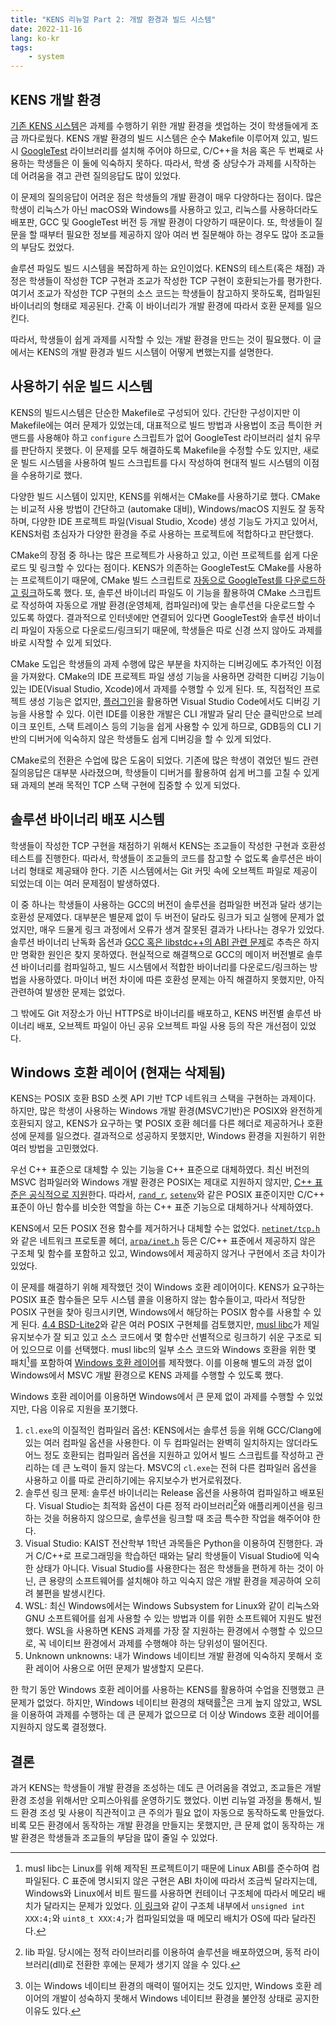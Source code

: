 ```yaml
---
title: "KENS 리뉴얼 Part 2: 개발 환경과 빌드 시스템"
date: 2022-11-16
lang: ko-kr
tags:
    - system
---
```


## KENS 개발 환경

[기존 KENS 시스템](https://github.com/ANLAB-KAIST/KENSv3/tree/v3.0)은 과제를 수행하기 위한 개발 환경을 셋업하는 것이 학생들에게 조금 까다로웠다.
KENS 개발 환경의 빌드 시스템은 순수 Makefile 이루어져 있고, 빌드 시 [GoogleTest](https://google.github.io/googletest/) 라이브러리를 설치해 주어야 하므로, C/C++을 처음 혹은 두 번째로 사용하는 학생들은 이 둘에 익숙하지 못하다.
따라서, 학생 중 상당수가 과제를 시작하는 데 어려움을 겪고 관련 질의응답도 많이 있었다.

이 문제의 질의응답이 어려운 점은 학생들의 개발 환경이 매우 다양하다는 점이다.
많은 학생이 리눅스가 아닌 macOS와 Windows를 사용하고 있고, 리눅스를 사용하더라도 배포판, GCC 및 GoogleTest 버전 등 개발 환경이 다양하기 때문이다.
또, 학생들이 질문을 할 때부터 필요한 정보를 제공하지 않아 여러 번 질문해야 하는 경우도 많아 조교들의 부담도 컸었다.

솔루션 파일도 빌드 시스템을 복잡하게 하는 요인이었다. KENS의 테스트(혹은 채점) 과정은 학생들이 작성한 TCP 구현과 조교가 작성한 TCP 구현이 호환되는가를 평가한다.
여기서 조교가 작성한 TCP 구현의 소스 코드는 학생들이 참고하지 못하도록, 컴파일된 바이너리의 형태로 제공된다. 간혹 이 바이너리가 개발 환경에 따라서 호환 문제를 일으킨다.

따라서, 학생들이 쉽게 과제를 시작할 수 있는 개발 환경을 만드는 것이 필요했다.
이 글에서는 KENS의 개발 환경과 빌드 시스템이 어떻게 변했는지를 설명한다.

## 사용하기 쉬운 빌드 시스템

KENS의 빌드시스템은 단순한 Makefile로 구성되어 있다.
간단한 구성이지만 이 Makefile에는 여러 문제가 있었는데, 대표적으로 빌드 방법과 사용법이 조금 특이한 커맨드를 사용해야 하고 `configure` 스크립트가 없어 GoogleTest 라이브러리 설치 유무를 판단하지 못했다.
이 문제를 모두 해결하도록 Makefile을 수정할 수도 있지만, 새로운 빌드 시스템을 사용하여 빌드 스크립트를 다시 작성하여 현대적 빌드 시스템의 이점을 수용하기로 했다.

다양한 빌드 시스템이 있지만, KENS를 위해서는 CMake를 사용하기로 했다.
CMake는 비교적 사용 방법이 간단하고 (automake 대비), Windows/macOS 지원도 잘 동작하며, 다양한 IDE 프로젝트 파일(Visual Studio, Xcode) 생성 기능도 가지고 있어서, KENS처럼 초심자가 다양한 환경을 주로 사용하는 프로젝트에 적합하다고 판단했다.

CMake의 장점 중 하나는 많은 프로젝트가 사용하고 있고, 이런 프로젝트를 쉽게 다운로드 및 링크할 수 있다는 점이다.
KENS가 의존하는 GoogleTest도 CMake를 사용하는 프로젝트이기 때문에, CMake 빌드 스크립트로 [자동으로 GoogleTest를 다운로드하고 링크](https://github.com/ANLAB-KAIST/KENSv3/blob/af43e908b2977e06db5466367c9ef91bb8656525/CMakeLists.txt#L133-L144)하도록 했다.
또, 솔루션 바이너리 파일도 이 기능을 활용하여 CMake 스크립트로 작성하여 자동으로 개발 환경(운영체제, 컴파일러)에 맞는 솔루션을 다운로드할 수 있도록 하였다.
결과적으로 인터넷에만 연결되어 있다면 GoogleTest와 솔루션 바이너리 파일이 자동으로 다운로드/링크되기 때문에, 학생들은 따로 신경 쓰지 않아도 과제를 바로 시작할 수 있게 되었다.

CMake 도입은 학생들의 과제 수행에 많은 부분을 차지하는 디버깅에도 추가적인 이점을 가져왔다.
CMake의 IDE 프로젝트 파일 생성 기능을 사용하면 강력한 디버깅 기능이 있는 IDE(Visual Studio, Xcode)에서 과제를 수행할 수 있게 된다.
또, 직접적인 프로젝트 생성 기능은 없지만, [플러그인](https://marketplace.visualstudio.com/items?itemName=ms-vscode.cmake-tools)을 활용하면 Visual Studio Code에서도 디버깅 기능을 사용할 수 있다.
이런 IDE를 이용한 개발은 CLI 개발과 달리 단순 클릭만으로 브레이크 포인트, 스택 트레이스 등의 기능을 쉽게 사용할 수 있게 하므로, GDB등의 CLI 기반의 디버거에 익숙하지 않은 학생들도 쉽게 디버깅을 할 수 있게 되었다.

CMake로의 전환은 수업에 많은 도움이 되었다.
기존에 많은 학생이 겪었던 빌드 관련 질의응답은 대부분 사라졌으며, 학생들이 디버거를 활용하여 쉽게 버그를 고칠 수 있게 돼 과제의 본래 목적인 TCP 스택 구현에 집중할 수 있게 되었다.

## 솔루션 바이너리 배포 시스템

학생들이 작성한 TCP 구현을 채점하기 위해서 KENS는 조교들이 작성한 구현과 호환성 테스트를 진행한다.
따라서, 학생들이 조교들의 코드를 참고할 수 없도록 솔루션은 바이너리 형태로 제공돼야 한다.
기존 시스템에서는 Git 커밋 속에 오브젝트 파일로 제공이 되었는데 이는 여러 문제점이 발생하였다.

이 중 하나는 학생들이 사용하는 GCC의 버전이 솔루션을 컴파일한 버전과 달라 생기는 호환성 문제였다.
대부분은 별문제 없이 두 버전이 달라도 링크가 되고 실행에 문제가 없었지만, 매우 드물게 링크 과정에서 오류가 생겨 잘못된 결과가 나타나는 경우가 있었다.
솔루션 바이너리 난독화 옵션과 [GCC 혹은 libstdc++의 ABI 관련 문제](https://gcc.gnu.org/onlinedocs/libstdc++/manual/abi.html)로 추측은 하지만 명확한 원인은 찾지 못하였다.
현실적으로 해결책으로 GCC의 메이저 버전별로 솔루션 바이너리를 컴파일하고, 빌드 시스템에서 적합한 바이너리를 다운로드/링크하는 방법을 사용하였다.
마이너 버전 차이에 따른 호환성 문제는 아직 해결하지 못했지만, 아직 관련하여 발생한 문제는 없었다.

그 밖에도 Git 저장소가 아닌 HTTPS로 바이너리를 배포하고, KENS 버전별 솔루션 바이너리 배포, 오브젝트 파일이 아닌 공유 오브젝트 파일 사용 등의 작은 개선점이 있었다.

## Windows 호환 레이어 (현재는 삭제됨)

KENS는 POSIX 호환 BSD 소켓 API 기반 TCP 네트워크 스택을 구현하는 과제이다.
하지만, 많은 학생이 사용하는 Windows 개발 환경(MSVC기반)은 POSIX와 완전하게 호환되지 않고,
KENS가 요구하는 몇 POSIX 호환 헤더를 다른 헤더로 제공하거나 호환성에 문제를 일으켰다.
결과적으로 성공하지 못했지만, Windows 환경을 지원하기 위한 여러 방법을 고민했었다.

우선 C++ 표준으로 대체할 수 있는 기능을 C++ 표준으로 대체하였다.
최신 버전의 MSVC 컴파일러와 Windows 개발 환경은 POSIX는 제대로 지원하지 않지만, [C++ 표준은 공식적으로 지원](https://learn.microsoft.com/en-us/cpp/overview/visual-cpp-language-conformance?view=msvc-170)한다.
따라서, [`rand_r`](https://man7.org/linux/man-pages/man3/srand.3.html), [`setenv`](https://man7.org/linux/man-pages/man3/setenv.3.html)와 같은 POSIX 표준이지만 C/C++ 표준이 아닌 함수를 비슷한 역할을 하는 C++ 표준 기능으로 대체하거나 삭제하였다.

KENS에서 모든 POSIX 전용 함수를 제거하거나 대체할 수는 없었다.
[`netinet/tcp.h`](https://pubs.opengroup.org/onlinepubs/009695399/basedefs/netinet/tcp.h.html)와 같은 네트워크 프로토콜 헤더, [`arpa/inet.h`](https://pubs.opengroup.org/onlinepubs/7908799/xns/arpainet.h.html) 등은 C/C++ 표준에서 제공하지 않은 구조체 및 함수를 포함하고 있고, Windows에서 제공하지 않거나 구현에서 조금 차이가 있었다.

이 문제를 해결하기 위해 제작했던 것이 Windows 호환 레이어이다.
KENS가 요구하는 POSIX 표준 함수들은 모두 시스템 콜을 이용하지 않는 함수들이고, 따라서 적당한 POSIX 구현을 찾아 링크시키면, Windows에서 해당하는 POSIX 함수를 사용할 수 있게 된다.
[4.4 BSD-Lite2](https://github.com/sergev/4.4BSD-Lite2)와 같은 여러 POSIX 구현체를 검토했지만, [musl libc](https://musl.libc.org)가 제일 유지보수가 잘 되고 있고 소스 코드에서 몇 함수만 선별적으로 링크하기 쉬운 구조로 되어 있으므로 이를 선택했다.
musl libc의 일부 소스 코드와 Windows 호환을 위한 몇 패치[^1]를 포함하여 [Windows 호환 레이어](https://github.com/ANLAB-KAIST/KENSv3/tree/v3.2.7/musl)를 제작했다. 이를 이용해 별도의 과정 없이 Windows에서 MSVC 개발 환경으로 KENS 과제를 수행할 수 있도록 했다.

Windows 호환 레이어를 이용하면 Windows에서 큰 문제 없이 과제를 수행할 수 있었지만, 다음 이유로 지원을 포기했다.

1. `cl.exe`의 이질적인 컴파일러 옵션: KENS에서는 솔루션 등을 위해 GCC/Clang에 있는 여러 컴파일 옵션을 사용한다. 이 두 컴파일러는 완벽히 일치하지는 않더라도 어느 정도 호환되는 컴파일러 옵션을 지원하고 있어서 빌드 스크립트를 작성하고 관리하는 데 큰 노력이 들지 않는다. MSVC의 `cl.exe`는 전혀 다른 컴파일러 옵션을 사용하고 이를 따로 관리하기에는 유지보수가 번거로워졌다.
2. 솔루션 링크 문제: 솔루션 바이너리는 Release 옵션을 사용하여 컴파일하고 배포된다. Visual Studio는 최적화 옵션이 다른 정적 라이브러리[^2]와 애플리케이션을 링크하는 것을 허용하지 않으므로, 솔루션을 링크할 때 조금 특수한 작업을 해주어야 한다.
3. Visual Studio: KAIST 전산학부 1학년 과목들은 Python을 이용하여 진행한다. 과거 C/C++로 프로그래밍을 학습하던 때와는 달리 학생들이 Visual Studio에 익숙한 상태가 아니다. Visual Studio를 사용한다는 점은 학생들을 편하게 하는 것이 아닌, 큰 용량의 소프트웨어를 설치해야 하고 익숙지 않은 개발 환경을 제공하여 오히려 불편을 발생시킨다.
4. WSL: 최신 Windows에서는 Windows Subsystem for Linux와 같이 리눅스와 GNU 소프트웨어를 쉽게 사용할 수 있는 방법과 이를 위한 소프트웨어 지원도 발전했다. WSL을 사용하면 KENS 과제를 가장 잘 지원하는 환경에서 수행할 수 있으므로, 꼭 네이티브 환경에서 과제를 수행해야 하는 당위성이 떨어진다.
5. Unknown unknowns: 내가 Windows 네이티브 개발 환경에 익숙하지 못해서 호환 레이어 사용으로 어떤 문제가 발생할지 모른다.

한 학기 동안 Windows 호환 레이어를 사용하는 KENS를 활용하여 수업을 진행했고 큰 문제가 없었다. 하지만, Windows 네이티브 환경의 채택률[^3]은 크게 높지 않았고, WSL을 이용하여 과제를 수행하는 데 큰 문제가 없으므로 더 이상 Windows 호환 레이어를 지원하지 않도록 결정했다.

## 결론

과거 KENS는 학생들이 개발 환경을 조성하는 데도 큰 어려움을 겪었고, 조교들은 개발 환경 조성을 위해서만 오피스아워를 운영하기도 했었다.
이번 리뉴얼 과정을 통해서, 빌드 환경 조성 및 사용이 직관적이고 큰 주의가 필요 없이 자동으로 동작하도록 만들었다.
비록 모든 환경에서 동작하는 개발 환경을 만들지는 못했지만, 큰 문제 없이 동작하는 개발 환경은 학생들과 조교들의 부담을 많이 줄일 수 있었다.

[^1]: musl libc는 Linux를 위해 제작된 프로젝트이기 때문에 Linux ABI를 준수하여 컴파일된다. C 표준에 명시되지 않은 구현은 ABI 차이에 따라서 조금씩 달라지는데, Windows와 Linux에서 비트 필드를 사용하면 컨테이너 구조체에 따라서 메모리 배치가 달라지는 문제가 있었다. [이 링크](https://github.com/ANLAB-KAIST/KENSv3/commit/31f4b9b3a50bce20eb06ec435956882e0e1933d8#diff-aede8ea360c2a31486c4b4a413a99cd0633282d27eecc9fb4be1285087204210)와 같이 구조체 내부에서 `unsigned int XXX:4;`와 `uint8_t XXX:4;`가 컴파일되었을 때 메모리 배치가 OS에 따라 달라진다.
[^2]: lib 파일. 당시에는 정적 라이브러리를 이용하여 솔루션을 배포하였으며, 동적 라이브러리(dll)로 전환한 후에는 문제가 생기지 않을 수 있다.
[^3]: 이는 Windows 네이티브 환경의 매력이 떨어지는 것도 있지만, Windows 호환 레이어의 개발이 성숙하지 못해서 Windows 네이티브 환경을 불안정 상태로 공지한 이유도 있다.
